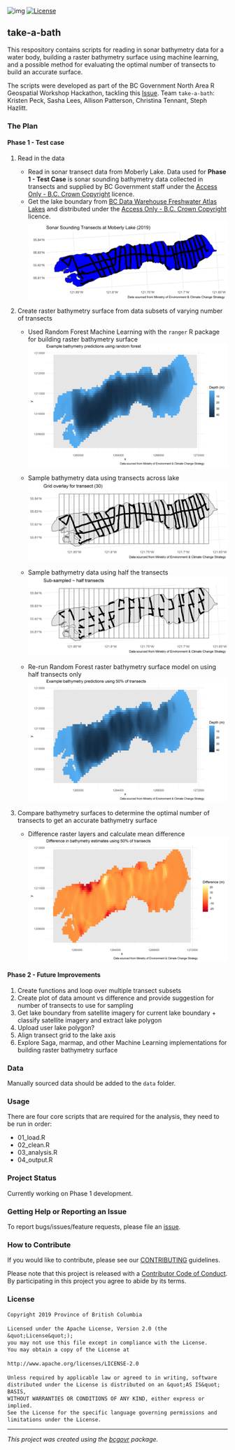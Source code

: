 ![img](https://img.shields.io/badge/Lifecycle-Experimental-339999)
[![License](https://img.shields.io/badge/License-Apache%202.0-blue.svg)](https://opensource.org/licenses/Apache-2.0)


## take-a-bath
This respository contains scripts for reading in sonar bathymetry data for a water body, building a raster bathymetry surface using machine learning, and a possible method for evaluating the optimal number of transects to build an accurate surface. 

The scripts were developed as part of the BC Government North Area R Geospatial Workshop Hackathon, tackling this [Issue](https://github.com/bcgov/bcgov-r-geo-workshop/issues/22). Team `take-a-bath`: Kristen Peck, Sasha Lees, Allison Patterson, Christina Tennant, Steph Hazlitt.


### The Plan

#### Phase 1 - Test case


1.   Read in the data
       + Read in sonar transect data from Moberly Lake. Data used for **Phase 1 - Test Case** is sonar sounding bathymetry data collected in transects and supplied by BC Government staff under the [Access Only - B.C. Crown Copyright](https://www2.gov.bc.ca/gov/content?id=1AAACC9C65754E4D89A118B875E0FBDA) licence. 
       + Get the lake boundary from [BC Data Warehouse Freshwater Atlas Lakes](https://catalogue.data.gov.bc.ca/dataset/freshwater-atlas-lakes) and distributed under the [Access Only - B.C. Crown Copyright](https://www2.gov.bc.ca/gov/content?id=1AAACC9C65754E4D89A118B875E0FBDA) licence.
       ![](./out/raw-data-lake.png)
       
       
2.   Create raster bathymetry surface from data subsets of varying number of transects
       + Used Random Forest Machine Learning with the `ranger` R package for building raster bathymetry surface
       ![](./out/depth_rf_plot.png)
       
       + Sample bathymetry data using transects across lake
       ![](./out/grid_plot.png)
       
       + Sample bathymetry data using half the transects
       ![](./out/half_data_plot.png)
       
       + Re-run Random Forest raster bathymetry surface model on using half transects only
       ![](./out/depth_sub_plot.png)
       
       
3.   Compare bathymetry surfaces to determine the optimal number of transects to get an accurate bathymetry surface
       + Difference raster layers and calculate mean difference
       ![](./out/diff_plot.png)


#### Phase 2 - Future Improvements
1. Create functions and loop over multiple transect subsets
2. Create plot of data amount vs difference and provide suggestion for number of transects to use for sampling
3. Get lake boundary from satellite imagery for current lake boundary
       + classify satellite imagery and extract lake polygon
4. Upload user lake polygon?
5. Align transect grid to the lake axis
6. Explore Saga, marmap, and other Machine Learning implementations for building raster bathymetry surface


### Data
Manually sourced data should be added to the `data` folder.

### Usage
There are four core scripts that are required for the analysis, they need to be run in order:

-   01\_load.R
-   02\_clean.R
-   03\_analysis.R
-   04\_output.R


### Project Status

Currently working on Phase 1 development.

### Getting Help or Reporting an Issue

To report bugs/issues/feature requests, please file an [issue](https://github.com/bcgov/take-a-bath/issues/).

### How to Contribute

If you would like to contribute, please see our [CONTRIBUTING](CONTRIBUTING.md) guidelines.

Please note that this project is released with a [Contributor Code of Conduct](CODE_OF_CONDUCT.md). By participating in this project you agree to abide by its terms.

### License

```
Copyright 2019 Province of British Columbia

Licensed under the Apache License, Version 2.0 (the &quot;License&quot;);
you may not use this file except in compliance with the License.
You may obtain a copy of the License at

http://www.apache.org/licenses/LICENSE-2.0

Unless required by applicable law or agreed to in writing, software distributed under the License is distributed on an &quot;AS IS&quot; BASIS,
WITHOUT WARRANTIES OR CONDITIONS OF ANY KIND, either express or implied.
See the License for the specific language governing permissions and limitations under the License.
```
---
*This project was created using the [bcgovr](https://github.com/bcgov/bcgovr) package.* 
